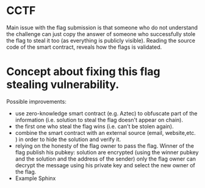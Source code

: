 # CCTF
Main issue with the flag submission is that someone who do not understand the challenge can just copy the answer of someone who successfully stole the flag to steal it too (as everything is publicly visible). Reading the source code of the smart contract, reveals how the flags is validated. 

# Concept about fixing this flag stealing vulnerability.

Possible improvements: 
- use zero-knowledge smart contract (e.g. Aztec) to obfuscate part of the information (i.e. solution to steal the flag doesn't appear on chain).
- the first one who steal the flag wins (i.e. can't be stolen again).
- combine the smart contract with an external source (email, website,etc. ) in order to hide the solution and verify it.
- relying on the honesty of the flag owner to pass the flag. Winner of the flag publish his pubkey: solution are encrypted (using the winner pubkey and the solution and the address of the sender) only the flag owner can decrypt the message using his private key and select the new owner of the flag.
- Example Sphinx 
